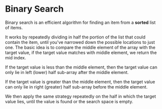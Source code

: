 
# Binary Search

Binary search is an efficient algorithm for finding an item from a **sorted** list of items. 

It works by repeatedly dividing in half the portion of the list that could contain the item, until you've narrowed down the possible locations to just one. The basic idea is to compare the middle element of the array with the target value, if the target value matches with middle element, we return the mid index. 

If the target value is less than the middle element, then the target value can only lie in left (lower) half sub-array after the middle element. 

If the target value is greater than the middle element, then the target value can only lie in right (greater) half sub-array before the middle element. 

We then apply the same strategy repeatedly on the half in which the target value lies, until the value is found or the search space is empty.
